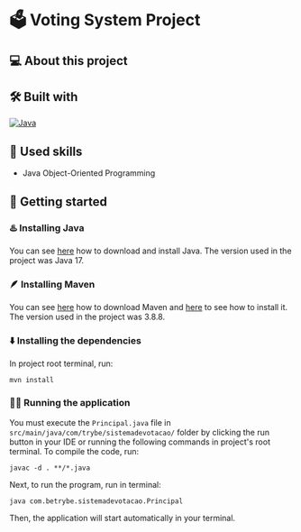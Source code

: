 # 🗳️ Voting System Project

## 💻 About this project

## 🛠️ Built with
<a href="https://www.java.com/en/download/help/whatis_java.html" target="_blank" rel="noreferrer"><img src="https://img.shields.io/badge/Java-ED8B00?style=for-the-badge&logo=openjdk&logoColor=white" alt="Java" /></a>

## 🎯 Used skills
- Java Object-Oriented Programming

## 🏁 Getting started
### ♨️ Installing Java
You can see [here](https://www.java.com/download/manual.jsp) how to download and install Java. The version used in the project was Java 17.

### 🪶 Installing Maven
You can see [here](https://maven.apache.org/download.cgi) how to download Maven and [here](https://maven.apache.org/install.html) to see how to install it. The version used in the project was 3.8.8.

### ⬇️ Installing the dependencies
In project root terminal, run:
```
mvn install
```

### 🏃‍♀ Running the application
You must execute the `Principal.java` file in `src/main/java/com/trybe/sistemadevotacao/` folder by clicking the run button in your IDE or running the following commands in project's root terminal.
To compile the code, run:
```
javac -d . **/*.java  
```
Next, to run the program, run in terminal:
```
java com.betrybe.sistemadevotacao.Principal
```
Then, the application will start automatically in your terminal.
